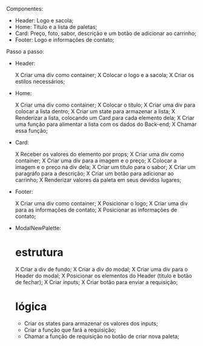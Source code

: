 Componentes:

- Header: Logo e sacola;
- Home: Título e a lista de paletas;
- Card: Preço, foto, sabor, descrição e um botão de adicionar ao carrinho;
- Footer: Logo e informações de contato;

Passo a passo:

- Header:

  X Criar uma div como container;
  X Colocar o logo e a sacola;
  X Criar os estilos necessários;

- Home:

  X Criar uma div como container;
  X Colocar o título;
  X Criar uma div para colocar a lista dentro;
  X Criar um state para armazenar a lista;
  X Renderizar a lista, colocando um Card para cada elemento dela;
  X Criar uma função para alimentar a lista com os dados do Back-end;
  X Chamar essa função;

- Card:

  X Receber os valores do elemento por props;
  X Criar uma div como container;
  X Criar uma div para a imagem e o preço;
  X Colocar a imagem e o preço na div dela;
  X Criar um titulo para o sabor;
  X Criar um paragráfo para a descrição;
  X Criar um botão para adicionar ao carrinho;
  X Renderizar valores da paleta em seus devidos lugares;

- Footer:

  X Criar uma div como container;
  X Posicionar o logo;
  X Criar uma div para as informações de contato;
  X Posicionar as informações de contato;

- ModalNewPalette:

  # estrutura

  X Criar a div de fundo;
  X Criar a div do modal;
  X Criar uma div para o Header do modal;
  X Posicionar os elementos do Header (titulo e botão de fechar);
  X Criar inputs;
  X Criar botão para enviar a requisição;

  # lógica

  - Criar os states para armazenar os valores dos inputs;
  - Criar a função que fará a requisição;
  - Chamar a função de requisição no botão de criar nova paleta;
